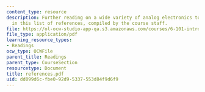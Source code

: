 ```yaml
---
content_type: resource
description: Further reading on a wide variety of analog electronics topics is suggested
  in this list of references, compiled by the course staff.
file: https://ol-ocw-studio-app-qa.s3.amazonaws.com/courses/6-101-introductory-analog-electronics-laboratory-spring-2007/dd099d6cfbe092d95337553d84f9d6f9_references.pdf
file_type: application/pdf
learning_resource_types:
- Readings
ocw_type: OCWFile
parent_title: Readings
parent_type: CourseSection
resourcetype: Document
title: references.pdf
uid: dd099d6c-fbe0-92d9-5337-553d84f9d6f9
---
```

